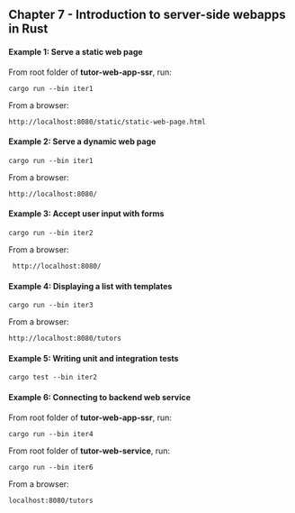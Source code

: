 ## Chapter 7 - Introduction to server-side webapps in Rust

#### Example 1: Serve a static web page

From root folder of __tutor-web-app-ssr__, run:
```
cargo run --bin iter1
```
From a browser:  

```
http://localhost:8080/static/static-web-page.html
```

#### Example 2: Serve a dynamic web page

```
cargo run --bin iter1
```

From a browser:

````
http://localhost:8080/
````

#### Example 3: Accept user input with forms

```
cargo run --bin iter2
```

From a browser: 

```
 http://localhost:8080/
```


#### Example 4: Displaying a list with templates

```
cargo run --bin iter3
```

From a browser: 
```
http://localhost:8080/tutors
```

#### Example 5: Writing unit and integration tests

```
cargo test --bin iter2
```

#### Example 6: Connecting to backend web service

From root folder of __tutor-web-app-ssr__, run:
```
cargo run --bin iter4
```

From root folder of __tutor-web-service__, run:
```
cargo run --bin iter6
```
From a browser: 
```
localhost:8080/tutors
```